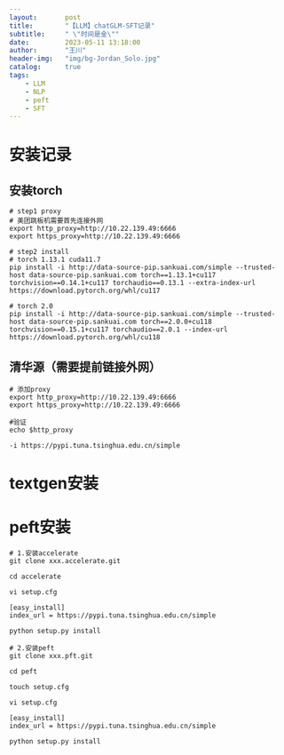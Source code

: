 ```yaml
---
layout:       post
title:        "【LLM】chatGLM-SFT记录"
subtitle:     " \"时间是金\""
date:         2023-05-11 13:18:00
author:       "王川"
header-img:   "img/bg-Jordan_Solo.jpg"
catalog:      true
tags:
    - LLM
    - NLP
    - peft
    - SFT
---
```


# 安装记录

## 安装torch
    
    # step1 proxy
    # 美团跳板机需要首先连接外网
    export http_proxy=http://10.22.139.49:6666
    export https_proxy=http://10.22.139.49:6666
    
    # step2 install
    # torch 1.13.1 cuda11.7
    pip install -i http://data-source-pip.sankuai.com/simple --trusted-host data-source-pip.sankuai.com torch==1.13.1+cu117 torchvision==0.14.1+cu117 torchaudio==0.13.1 --extra-index-url https://download.pytorch.org/whl/cu117

    # torch 2.0
    pip install -i http://data-source-pip.sankuai.com/simple --trusted-host data-source-pip.sankuai.com torch==2.0.0+cu118 torchvision==0.15.1+cu117 torchaudio==2.0.1 --index-url https://download.pytorch.org/whl/cu118
    


## 清华源（需要提前链接外网）
    # 添加proxy 
    export http_proxy=http://10.22.139.49:6666
    export https_proxy=http://10.22.139.49:6666
    
    #验证
    echo $http_proxy

    -i https://pypi.tuna.tsinghua.edu.cn/simple

# textgen安装


# peft安装

    # 1.安装accelerate
    git clone xxx.accelerate.git
    
    cd accelerate
    
    vi setup.cfg
    
    [easy_install]
    index_url = https://pypi.tuna.tsinghua.edu.cn/simple
    
    python setup.py install
    
    # 2.安装peft
    git clone xxx.pft.git
    
    cd peft
    
    touch setup.cfg
    
    vi setup.cfg
    
    [easy_install]
    index_url = https://pypi.tuna.tsinghua.edu.cn/simple
    
    python setup.py install